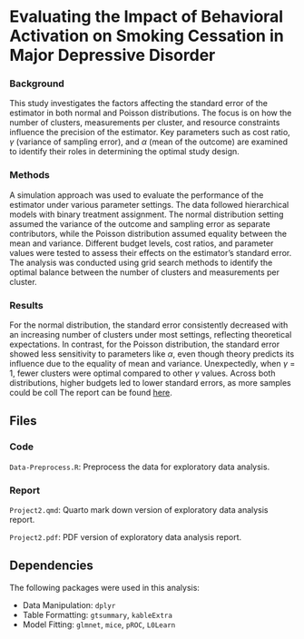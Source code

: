 # Evaluating the Impact of Behavioral Activation on Smoking Cessation in Major Depressive Disorder

### Background 

This study investigates the factors affecting the standard error of the estimator in both normal and Poisson distributions. The focus is on how the number of clusters, measurements per cluster, and resource constraints influence the precision of the estimator. Key parameters such as cost ratio, $\gamma$ (variance of sampling error), and $\alpha$ (mean of the outcome) are examined to identify their roles in determining the optimal study design.

### Methods 

A simulation approach was used to evaluate the performance of the estimator under various parameter settings. The data followed hierarchical models with binary treatment assignment. The normal distribution setting assumed the variance of the outcome and sampling error as separate contributors, while the Poisson distribution assumed equality between the mean and variance. Different budget levels, cost ratios, and parameter values were tested to assess their effects on the estimator’s standard error. The analysis was conducted using grid search methods to identify the optimal balance between the number of clusters and measurements per cluster.

### Results 

For the normal distribution, the standard error consistently decreased with an increasing number of clusters under most settings, reflecting theoretical expectations. In contrast, for the Poisson distribution, the standard error showed less sensitivity to parameters like $\alpha$, even though theory predicts its influence due to the equality of mean and variance. Unexpectedly, when $\gamma$ = 1, fewer clusters were optimal compared to other $\gamma$ values. Across both distributions, higher budgets led to lower standard errors, as more samples could be coll
The report can be found [here](Report/Project2.pdf).

## Files

### Code

`Data-Preprocess.R`: Preprocess the data for exploratory data analysis.

### Report

`Project2.qmd`: Quarto mark down version of exploratory data analysis report.

`Project2.pdf`: PDF version of exploratory data analysis report.

## Dependencies

The following packages were used in this analysis:

- Data Manipulation: `dplyr`
- Table Formatting: `gtsummary`, `kableExtra`
- Model Fitting: `glmnet`, `mice`, `pROC`, `L0Learn`

